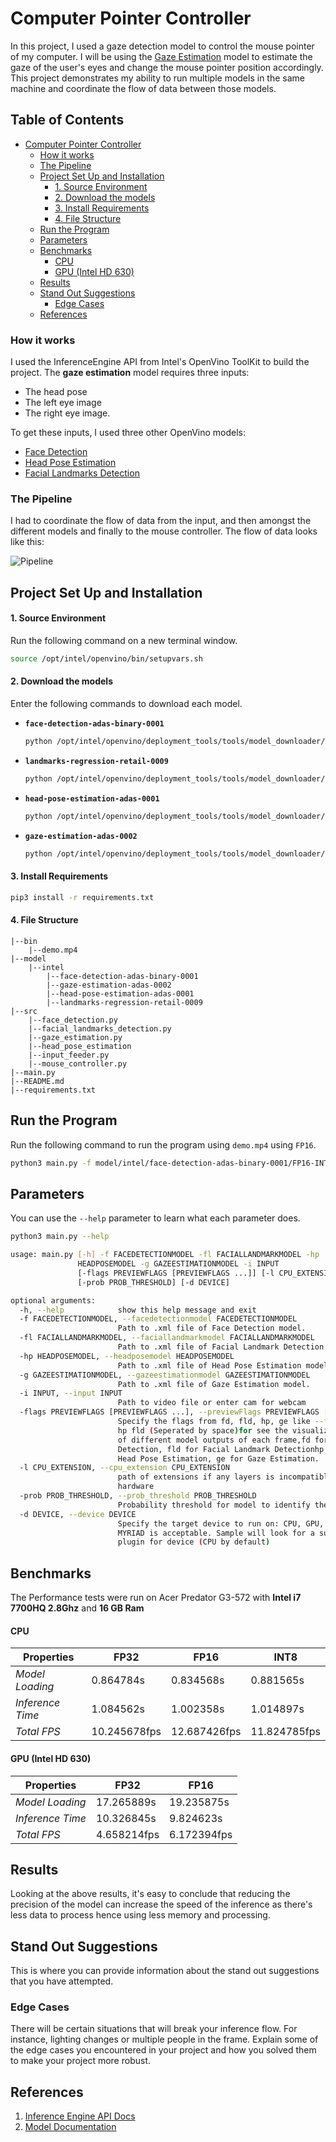 # Computer Pointer Controller 

In this project, I used a gaze detection model to control the mouse pointer of my computer. I will be using the [Gaze Estimation](https://docs.openvinotoolkit.org/latest/_models_intel_gaze_estimation_adas_0002_description_gaze_estimation_adas_0002.html) model to estimate the gaze of the user's eyes and change the mouse pointer position accordingly. This project demonstrates my ability to run multiple models in the same machine and coordinate the flow of data between those models.

## Table of Contents  <!-- omit in toc --> 

- [Computer Pointer Controller](#computer-pointer-controller)
    - [How it works](#how-it-works)
    - [The Pipeline](#the-pipeline)
  - [Project Set Up and Installation](#project-set-up-and-installation)
      - [1. Source Environment](#1-source-environment)
      - [2. Download the models](#2-download-the-models)
      - [3. Install Requirements](#3-install-requirements)
      - [4. File Structure](#4-file-structure)
  - [Run the Program](#run-the-program)
  - [Parameters](#parameters)
  - [Benchmarks](#benchmarks)
      - [CPU](#cpu)
      - [GPU (Intel HD 630)](#gpu-intel-hd-630)
  - [Results](#results)
  - [Stand Out Suggestions](#stand-out-suggestions)
    - [Edge Cases](#edge-cases)
  - [References](#references)

### How it works

I used the InferenceEngine API from Intel's OpenVino ToolKit to build the project. The **gaze estimation** model requires three inputs:

 - The head pose
 - The left eye image
 - The right eye image.

To get these inputs, I used three other OpenVino models:

 - [Face Detection](https://docs.openvinotoolkit.org/latest/_models_intel_face_detection_adas_binary_0001_description_face_detection_adas_binary_0001.html)
 - [Head Pose Estimation](https://docs.openvinotoolkit.org/latest/_models_intel_head_pose_estimation_adas_0001_description_head_pose_estimation_adas_0001.html)
 - [Facial Landmarks Detection](https://docs.openvinotoolkit.org/latest/_models_intel_landmarks_regression_retail_0009_description_landmarks_regression_retail_0009.html)

### The Pipeline

I had to coordinate the flow of data from the input, and then amongst the different models and finally to the mouse controller. The flow of data looks like this:

![Pipeline](pipeline.png)

## Project Set Up and Installation

#### 1. Source Environment

Run the following command on a new terminal window.

```bash
source /opt/intel/openvino/bin/setupvars.sh
```

#### 2. Download the models

Enter the following commands to download each model.

 - **`face-detection-adas-binary-0001`**

    ```bash
    python /opt/intel/openvino/deployment_tools/tools/model_downloader/downloader.py --name "face-detection-adas-binary-0001"
    ```

 - **`landmarks-regression-retail-0009`**

    ```bash
    python /opt/intel/openvino/deployment_tools/tools/model_downloader/downloader.py --name "landmarks-regression-retail-0009"
    ```

 - **`head-pose-estimation-adas-0001`**

    ```bash
    python /opt/intel/openvino/deployment_tools/tools/model_downloader/downloader.py --name "landmarks-regression-retail-0009"
    ```

 - **`gaze-estimation-adas-0002`**

    ```bash
    python /opt/intel/openvino/deployment_tools/tools/model_downloader/downloader.py --name "gaze-estimation-adas-0002"
    ```

#### 3. Install Requirements

```bash
pip3 install -r requirements.txt
```

#### 4. File Structure

```
|--bin
    |--demo.mp4
|--model
    |--intel
        |--face-detection-adas-binary-0001
        |--gaze-estimation-adas-0002
        |--head-pose-estimation-adas-0001
        |--landmarks-regression-retail-0009
|--src
    |--face_detection.py
    |--facial_landmarks_detection.py
    |--gaze_estimation.py
    |--head_pose_estimation
    |--input_feeder.py
    |--mouse_controller.py
|--main.py
|--README.md
|--requirements.txt
```

## Run the Program

Run the following command to run the program using `demo.mp4` using `FP16`.

```bash
python3 main.py -f model/intel/face-detection-adas-binary-0001/FP16-INT1/face-detection-adas-binary-0001.xml -fl model/intel/landmarks-regression-retail-0009/ters/landmarks-regression-retail-0009.xml -hp model/intel/head-pose-estimation-adas-0001/FP16/head-pose-estimation-adas-0001.xml -g model/intel/gaze-estimation-adas-0002/FP16/gaze-estimation-adas-0002.xml -i demo.mp4
```

## Parameters

You can use the `--help` parameter to learn what each parameter does.

```bash
python3 main.py --help

usage: main.py [-h] -f FACEDETECTIONMODEL -fl FACIALLANDMARKMODEL -hp
               HEADPOSEMODEL -g GAZEESTIMATIONMODEL -i INPUT
               [-flags PREVIEWFLAGS [PREVIEWFLAGS ...]] [-l CPU_EXTENSION]
               [-prob PROB_THRESHOLD] [-d DEVICE]

optional arguments:
  -h, --help            show this help message and exit
  -f FACEDETECTIONMODEL, --facedetectionmodel FACEDETECTIONMODEL
                        Path to .xml file of Face Detection model.
  -fl FACIALLANDMARKMODEL, --faciallandmarkmodel FACIALLANDMARKMODEL
                        Path to .xml file of Facial Landmark Detection model.
  -hp HEADPOSEMODEL, --headposemodel HEADPOSEMODEL
                        Path to .xml file of Head Pose Estimation model.
  -g GAZEESTIMATIONMODEL, --gazeestimationmodel GAZEESTIMATIONMODEL
                        Path to .xml file of Gaze Estimation model.
  -i INPUT, --input INPUT
                        Path to video file or enter cam for webcam
  -flags PREVIEWFLAGS [PREVIEWFLAGS ...], --previewFlags PREVIEWFLAGS [PREVIEWFLAGS ...]
                        Specify the flags from fd, fld, hp, ge like --flags fd
                        hp fld (Seperated by space)for see the visualization
                        of different model outputs of each frame,fd for Face
                        Detection, fld for Facial Landmark Detectionhp for
                        Head Pose Estimation, ge for Gaze Estimation.
  -l CPU_EXTENSION, --cpu_extension CPU_EXTENSION
                        path of extensions if any layers is incompatible with
                        hardware
  -prob PROB_THRESHOLD, --prob_threshold PROB_THRESHOLD
                        Probability threshold for model to identify the face .
  -d DEVICE, --device DEVICE
                        Specify the target device to run on: CPU, GPU, FPGA or
                        MYRIAD is acceptable. Sample will look for a suitable
                        plugin for device (CPU by default)
```

## Benchmarks

The Performance tests were run on Acer Predator G3-572 with **Intel i7 7700HQ 2.8Ghz** and **16 GB Ram**

#### CPU

| Properties       | FP32         | FP16         | INT8         |
| ---------------- | ------------ | ------------ | ------------ |
| *Model Loading*  | 0.864784s    | 0.834568s    | 0.881565s    |
| *Inference Time* | 1.084562s    | 1.002358s    | 1.014897s    |
| *Total FPS*      | 10.245678fps | 12.687426fps | 11.824785fps |

#### GPU (Intel HD 630)

| Properties       | FP32        | FP16        |
| ---------------- | ----------- | ----------- |
| *Model Loading*  | 17.265889s  | 19.235875s  |
| *Inference Time* | 10.326845s  | 9.824623s   |
| *Total FPS*      | 4.658214fps | 6.172394fps |

## Results

Looking at the above results, it's easy to conclude that reducing the precision of the model can increase the speed of the inference as there's less data to process hence using less memory and processing.

## Stand Out Suggestions
This is where you can provide information about the stand out suggestions that you have attempted.

### Edge Cases
There will be certain situations that will break your inference flow. For instance, lighting changes or multiple people in the frame. Explain some of the edge cases you encountered in your project and how you solved them to make your project more robust.

## References

1. [Inference Engine API Docs](https://docs.openvinotoolkit.org/latest/_inference_engine_ie_bridges_python_docs_api_overview.html)
2. [Model Documentation](https://docs.openvinotoolkit.org/latest/_models_intel_index.html)